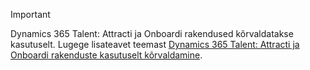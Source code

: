> [!IMPORTANT]
> Dynamics 365 Talent: Attracti ja Onboardi rakendused kõrvaldatakse kasutuselt. Lugege lisateavet teemast [Dynamics 365 Talent: Attracti ja Onboardi rakenduste kasutuselt kõrvaldamine](https://community.dynamics.com/365/talent/b/dynamics365fortalent/posts/retiring-dynamics-365-talent-attract-and-onboard-apps).
